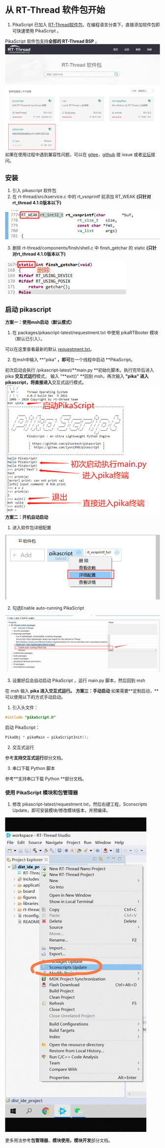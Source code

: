 # 从 RT-Thread 软件包开始

1. PikaScript 已加入 [RT-Thread软件包](https://packages.rt-thread.org/detail.html?package=pikascript)，在编程语言分类下，直接添加软件包即可快速使用 PikaScript 。

PikaScript 软件包支持**全部的 RT-Thread BSP** 。
![](assets/1638840464842-02580253-48dc-4dcc-94a4-e62f1b596b38.png)
如果在使用过程中遇到兼容性问题，可以在 [gitee](https://gitee.com/Lyon1998/pikascript)，[github](https://github.com/pikasTech/pikascript) 提 issue 或者[论坛](https://whycan.com/f_55.html)提问。

## 安装

   1. 引入 pikascript 软件包
   1. 在 rt-thread/src/kservice.c 中的 rt_vsnprintf 前添加 RT_WEAK **(只针对rt_thread 4.1.0版本以下)**

![](assets/1639103607485-f33b48f8-a127-4612-9c4a-e2094ec5d79e.png)

   3. 删除 rt-thread/components/finsh/shell.c 中 finsh_getchar 的 static **(只针对rt_thread 4.1.0版本以下)**

![](assets/1639103788555-fcf1c31c-386f-4baf-b1d0-4f3016af32bc.png)

## 启动 pikascript

**方案一：使用msh启动（默认模式）**

   1. 在 packages/pikascript-latest/requestment.txt 中使用 pikaRTBooter 模块（默认已引入）。

可以在这里查看最新的默认 [requestment.txt](https://gitee.com/Lyon1998/pikascript/blob/master/port/rt-thread/requestment.txt)。

   2. 在msh中输入 **"pika" **，即可**在一个线程中启动 **PikaScript。

初次启动会执行 /pikascript-latest/**main.py **初始化脚本。执行完毕后进入 pika **交互式运行**模式，
输入 "**exit()" **回到 msh，再次输入 **"pika" **进入 pikascript，将**直接进入**交互式运行模式。
![](assets/1639058943232-9f0e0f78-0c8e-4b80-9283-6113c2450edf.png)
**方案二：开机自动启动**

   1. 进入软件包详细配置

![](assets/1639184483048-498f471e-cae7-4b6f-ad94-c1b5149d621c.png)

   2. 勾选Enable auto-running PikaScript

![](assets/1639184596044-a85902ac-601c-49b6-b2e5-3d20bd55ce81.png)

   3. 设置好后会自动启动 PikaScript ，运行 main.py 脚本，然后回到 msh

在 msh 输入 **pika **进入交互式运行**。**
**方案三：手动启动**
如果需要**定制启动，**可以使用以下的方式手动启动。

   1. 引入头文件：
```c
#include "pikaScript.h"
```
 启动 PikaScript：
```c
PikaObj * pikaMain = pikaScriptInit();
```

   2. 交互式运行

参考**支持交互式运行**部分文档。

   3. 串口下载 Python 脚本

参考**支持串口下载 Python **部分文档。

### 使用 PikaScript 模块和包管理器

1. 修改 pikascript-latest/requestment.txt，然后右键工程，Sconscripts Update，即可安装模块/修改模块版本，并预编译。

![](assets/1639531121038-abc40292-62fe-4a30-b074-7101714f6db7.jpeg)


更多用法参考**包管理器**，**模块使用，模块开发**部分文档。
